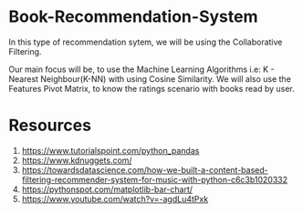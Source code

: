 # Book-Recommendation-System

In this type of recommendation sytem, we will be using the Collaborative Filtering.

Our main focus will be, to use the Machine Learning Algorithms i.e: K - Nearest Neighbour(K-NN) with using Cosine Similarity.
We will also use the Features Pivot Matrix, to know the ratings scenario with books read by user.


# Resources
1. https://www.tutorialspoint.com/python_pandas
2. https://www.kdnuggets.com/
3. https://towardsdatascience.com/how-we-built-a-content-based-filtering-recommender-system-for-music-with-python-c6c3b1020332
4. https://pythonspot.com/matplotlib-bar-chart/
5. https://www.youtube.com/watch?v=-agdLu4tPxk
